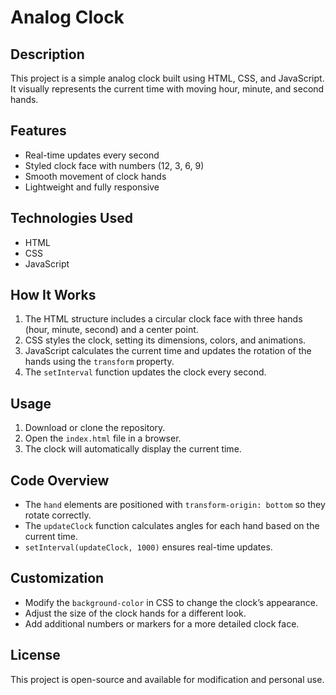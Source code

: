 # Analog Clock

## Description
This project is a simple analog clock built using HTML, CSS, and JavaScript. It visually represents the current time with moving hour, minute, and second hands.

## Features
- Real-time updates every second
- Styled clock face with numbers (12, 3, 6, 9)
- Smooth movement of clock hands
- Lightweight and fully responsive

## Technologies Used
- HTML
- CSS
- JavaScript

## How It Works
1. The HTML structure includes a circular clock face with three hands (hour, minute, second) and a center point.
2. CSS styles the clock, setting its dimensions, colors, and animations.
3. JavaScript calculates the current time and updates the rotation of the hands using the `transform` property.
4. The `setInterval` function updates the clock every second.

## Usage
1. Download or clone the repository.
2. Open the `index.html` file in a browser.
3. The clock will automatically display the current time.

## Code Overview
- The `hand` elements are positioned with `transform-origin: bottom` so they rotate correctly.
- The `updateClock` function calculates angles for each hand based on the current time.
- `setInterval(updateClock, 1000)` ensures real-time updates.

## Customization
- Modify the `background-color` in CSS to change the clock’s appearance.
- Adjust the size of the clock hands for a different look.
- Add additional numbers or markers for a more detailed clock face.

## License
This project is open-source and available for modification and personal use.

